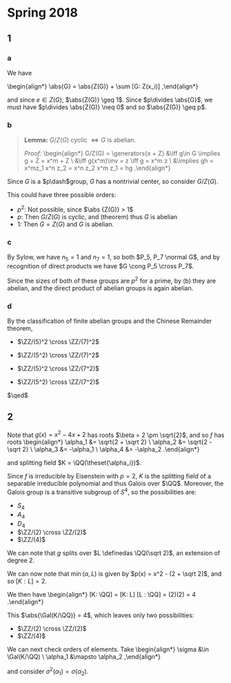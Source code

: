 # Spring 2018

## 1

### a
We have

\begin{align*}
\abs{G} = \abs{Z(G)} + \sum [G: Z(x_i)]
,\end{align*}

and since $e \in Z(G)$, $\abs{Z(G)} \geq 1$.
Since $p\divides \abs{G}$, we must have $p\divides \abs{Z(G)} \neq 0$ and so $\abs{Z(G)} \geq p$.

### b

> **Lemma:** 
> $G/Z(G)$ cyclic $\iff G$ is abelian.
>
> *Proof:*
\begin{align*}
G/Z(G) = \generators{x + Z} 
&\iff g\in G \implies g + Z = x^m + Z \\
&\iff g(x^m)\inv = z \iff g = x^m z \\
&\implies gh = x^mz_1 x^n z_2 = x^n z_2 x^m z_1 = hg
.\end{align*}

Since $G$ is a $p\dash$group, $G$ has a nontrivial center, so consider $G/Z(G)$. 

This could have three possible orders:

- $p^2$: Not possible, since $\abs {Z(G)} > 1$
- $p$: Then $G/Z(G)$ is cyclic, and (theorem) thus $G$ is abelian
- $1$: Then $G = Z(G)$ and $G$ is abelian.

### c

By Sylow, we have $n_5 = 1$ and $n_7=1$, so both $P_5, P_7 \normal G$, and by recognition of direct products we have $G \cong P_5 \cross P_7$.

Since the sizes of both of these groups are $p^2$ for a prime, by (b) they are abelian, and the direct product of abelian groups is again abelian.

### d

By the classification of finite abelian groups and the Chinese Remainder theorem,

- $\ZZ/(5)^2 \cross \ZZ/(7)^2$

- $\ZZ/(5^2) \cross \ZZ/(7)^2$

- $\ZZ/(5)^2 \cross \ZZ/(7^2)$

- $\ZZ/(5^2) \cross \ZZ/(7^2)$

$\qed$

## 2

Note that $g(x) = x^2 - 4x + 2$ has roots $\beta = 2 \pm \sqrt{2}$, and so $f$ has roots 
\begin{align*}
\alpha_1 &= \sqrt{2 + \sqrt 2} \\
\alpha_2 &= \sqrt{2 - \sqrt 2} \\
\alpha_3 &= -\alpha_1 \\
\alpha_4 &= -\alpha_2
.\end{align*}

and splitting field $K = \QQ(\theset{\alpha_i})$.

Since $f$ is irreducible by Eisenstein with $p=2$, $K$ is the splitting field of a separable irreducible polynomial and thus Galois over $\QQ$.
Moreover, the Galois group is a transitive subgroup of $S^4$, so the possibilities are:

- $S_4$
- $A_4$
- $D_4$
- $\ZZ/(2) \cross \ZZ/(2)$
- $\ZZ/(4)$

We can note that $g$ splits over $L \definedas \QQ(\sqrt 2)$, an extension of degree 2.

We can now note that $\min(\alpha, L)$ is given by $p(x) = x^2 - (2 + \sqrt 2)$, and so $[K: L] = 2$.

We then have
\begin{align*}
[K: \QQ] = [K: L] [L : \QQ] = (2)(2) = 4
.\end{align*}

This $\abs{\Gal(K/\QQ)} = 4$, which leaves only two possibilities:

- $\ZZ/(2) \cross \ZZ/(2)$
- $\ZZ/(4)$

We can next check orders of elements.
Take
\begin{align*}
\sigma &\in \Gal(K/\QQ) \\
\alpha_1 &\mapsto \alpha_2
,\end{align*}


and consider $\sigma^2(\alpha_1) = \sigma(\alpha_2)$.
